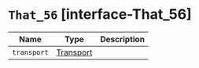 # `That_56` [interface-That_56]

| Name | Type | Description |
| - | - | - |
| `transport` | [Transport](./Transport.md) | &nbsp; |
